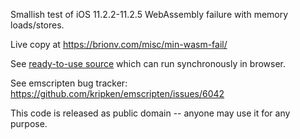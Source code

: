 Smallish test of iOS 11.2.2-11.2.5 WebAssembly failure with memory loads/stores.

Live copy at https://brionv.com/misc/min-wasm-fail/

See [ready-to-use source](https://github.com/brion/min-wasm-fail/blob/master/min-wasm-fail.js) which can run synchronously in browser.

See emscripten bug tracker: https://github.com/kripken/emscripten/issues/6042

This code is released as public domain -- anyone may use it for any purpose.
